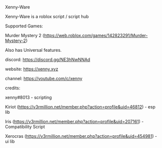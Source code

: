 Xenny-Ware 

Xenny-Ware is a roblox script / script hub

Supported Games:

Murder Mystery 2 (https://web.roblox.com/games/142823291/Murder-Mystery-2) 

Also has Universal features.

discord: https://discord.gg/NE3hNwNNAd

website: https://xenny.xyz

channel: https://youtube.com/c/xenny


credits:

xenny#8013 - scripting

Kiriot (https://v3rmillion.net/member.php?action=profile&uid=46812) - esp lib

Iris (https://v3rmillion.net/member.php?action=profile&uid=207161) - Compatibility Script

Xerocras (https://v3rmillion.net/member.php?action=profile&uid=454981) - ui lib
